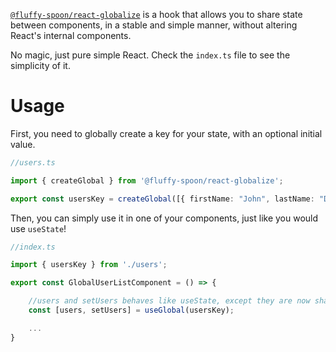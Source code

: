 [`@fluffy-spoon/react-globalize`](https://www.npmjs.com/package/@fluffy-spoon/react-globalize) is a hook that allows you to share state between components, in a stable and simple manner, without altering React's internal components. 

No magic, just pure simple React. Check the `index.ts` file to see the simplicity of it.

# Usage
First, you need to globally create a key for your state, with an optional initial value.

```typescript
//users.ts

import { createGlobal } from '@fluffy-spoon/react-globalize';

export const usersKey = createGlobal([{ firstName: "John", lastName: "Doe" }]);
```

Then, you can simply use it in one of your components, just like you would use `useState`!

```typescript
//index.ts

import { usersKey } from './users';

export const GlobalUserListComponent = () => {

    //users and setUsers behaves like useState, except they are now shared between all components!
    const [users, setUsers] = useGlobal(usersKey);

    ...
}
```